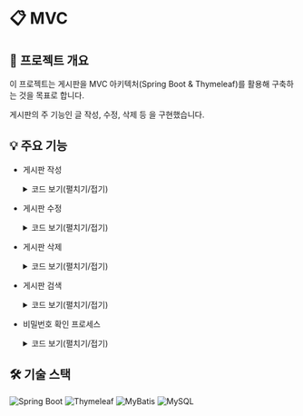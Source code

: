 # 📋 MVC

## 📝 프로젝트 개요
이 프로젝트는 게시판을 MVC 아키텍처(Spring Boot & Thymeleaf)를 활용해 구축하는 것을 목표로 합니다.

게시판의 주 기능인 글 작성, 수정, 삭제 등 을 구현했습니다.

## 💡 주요 기능
+ 게시판 작성
  <details>
   <summary>코드 보기(펼치기/접기)</summary>
  
    텍스트 입력과 파일 첨부가 모두 가능한 게시판 작성 기능을 구현하였습니다.이를 위해 multipart/form-data 형식을 사용하여 클라이언트에서 전송된 게시글 정보(제목, 내용, 작성자 등)와 첨부파일을 함께 서버로 전달하고,서버에서는 이를 파싱하여 각각 DB에 저장하거나 파일로 저장하는 로직을 구성하였습니다.
  
    Controller
     ```
    /**
     * 게시판 등록 POST
     *
     * @param board    등록할 게시물
     * @param fileList 등록할 파일들
     * @return list
     */
    @PostMapping(value = {"/board/post"})
    public String postBoard(@ModelAttribute BoardDTO board, @RequestParam(name = "file",required = false) List<MultipartFile> fileList) throws IOException {
        // 유효성 검사
        if (!BoardValidator.validateBoardForPost(board)) {
            return "redirect:/error";
        }


        // board 저장
        Long boardId = boardService.postBoard(board);

        // file 저장
        if (fileList != null && !fileList.isEmpty()) {
            fileService.uploadFile(fileList, board.getBoardId());
        }

        return "redirect:/board/list";
    }
     ```
  fileService.uplodFile
    ```
    /**
     * File Upload
     *
     * @param fileList 저장할 파일 리스트
     * @param boardId  board PK
     */
    public void uploadFile(List<MultipartFile> fileList, Long boardId) throws IOException {
        for (MultipartFile multipartFile : fileList) {
            if (!multipartFile.isEmpty()) {
                // File DTO 생성
                FileDTO file = FileDTO.builder()
                        .boardId(boardId)
                        .originalName(multipartFile.getOriginalFilename())
                        .physicalName(UUID.randomUUID().toString())
                        .filePath(REAL_PATH)
                        .extension(MultipartFileUtils.extractExtension(multipartFile.getOriginalFilename()))
                        .size(multipartFile.getSize())
                        .build();

                // Server 저장
                String filePath = REAL_PATH + file.getPhysicalName() + "." + file.getExtension();
                File uploadedFile = new File(filePath);
                FileUtils.copyInputStreamToFile(multipartFile.getInputStream(), uploadedFile);

                // File DB Add
                fileMapper.insertFile(file);
            }
        }
    }
    ```
     
  
+ 게시판 수정
  <details>
   <summary>코드 보기(펼치기/접기)</summary>
  
    Controller
     ```
    /**
     * 게시물 수정
     *
     * @param board            수정할 게시물
     * @param fileList         등록할 파일
     * @param deleteFileIdList 삭제할 파일 pk 리스트
     * @return list
     */
    @PostMapping(value = {"/board/edit/{boardId}"})
    public String updateBoard(@ModelAttribute BoardDTO board,
                              @PathVariable Long boardId,
                              @RequestParam(name = "newFile", required = false) List<MultipartFile> fileList,
                              @RequestParam(name = "deleteFileIdList", required = false) List<Long> deleteFileIdList) throws IOException {

        if (!BoardValidator.validateBoardForEdit(board)) {
            return "redirect:/board/list";
        }
        // 게시물 수정
        board.setBoardId(boardId);
        boardService.editBoard(board);

        // 파일 삭제
        if (deleteFileIdList != null && !deleteFileIdList.isEmpty()) {
            deleteFileIdList.forEach(fileService::deleteById);
        }

        if (fileList != null && !fileList.isEmpty()) {
            fileService.uploadFile(fileList, board.getBoardId());
        }

        return "redirect:/board/list";
    }
    
     ```
     
  
+ 게시판 삭제
  <details>
   <summary>코드 보기(펼치기/접기)</summary>
  
    Controller
     ```
    /**
     * 게시물 삭제
     *
     * @param boardId pathVariable
     * @return redirect /board/list
     */
    @GetMapping(value = {"/board/delete/{boardId}"})
    public String deleteBoard(@PathVariable Long boardId) {
        // 삭제
        commentService.deleteCommentListByBoardId(boardId);
        fileService.deleteFileListByBoardId(boardId);
        boardService.deleteBoard(boardId);

        return "redirect:/board/list";
    }
    
     ```
     
  
+ 게시판 검색
  <details>
   <summary>코드 보기(펼치기/접기)</summary>
    
    검색 조건을 SearchCondition 클래스를 별도로 두고, 기본 생성자에서 기본값을 설정하여 사용자의 입력이 없더라도 기본 검색 조건이 자동 적용되도록 구성하였습니다. 또한 getStartDateTimestamp(), getEndDateTimestamp(), getStartRow() 메서드들을 커스터마이징하여, 컨트롤러나 서비스 레이어에서 불필요한 계산 로직 없이 직관적으로 사용할 수 있게 하여 코드의 간결성과 재사용성을 높였습니다.
    
    Controller
  
     ```
    /**
     * 게시판 - 목록 페이지
     *
     * @param model           Model
     * @param searchCondition 검색조건
     * @return list
     */
    @GetMapping(value = {"/board/list"})
    public String getBoardList(Model model, @ModelAttribute SearchCondition searchCondition) {

        // 필요한 정보들 가져오기
        List<BoardDTO> boardList = boardService.getBoardListByCondition(searchCondition);
        int boardCount = boardService.getBoardCountByCondition(searchCondition);
        List<CategoryDTO> categoryList = categoryService.getCategoryList();

        // 필요한 정보들 설정
        int totalPageNum = (int) Math.ceil((double) boardCount / (double) searchCondition.getPageSize());

        // 정보들 넘겨주기
        model.addAttribute("boardList", boardList);
        model.addAttribute("categoryList", categoryList);
        model.addAttribute("totalPageNum", totalPageNum);
        model.addAttribute("boardCount", boardCount);
        model.addAttribute("searchCondition", searchCondition);

        return "list";
    }
    
     ```
    SearchCondition
    ```
    /**
     * 검색 조건
     */
    @Getter
    @Setter
    public class SearchCondition {
        private String startDate;
        private String endDate;
        private int categoryId;
        private String searchText;
        private int pageNum;
        private int startRow;
        private int pageSize = 10;
        private Timestamp startDateTimestamp;
        private Timestamp endDateTimestamp;
    
        /**
         * 기본 검색 조건 생성자
         */
        public SearchCondition() {
            this.startDate = LocalDate.now().minusYears(1).format(DateTimeFormatter.ofPattern("yyyy-MM-dd"));
            this.endDate = LocalDate.now().format(DateTimeFormatter.ofPattern("yyyy-MM-dd"));
            this.categoryId = -1;
            this.searchText = "";
            this.pageNum = 1;
        }
    
        public Timestamp getStartDateTimestamp() {
            LocalDate localStateDate = LocalDate.parse(this.startDate);
            LocalDateTime startDate = localStateDate.atTime(LocalTime.MIN);
            return Timestamp.valueOf(startDate);
        }
    
        public Timestamp getEndDateTimestamp() {
            LocalDate localEndDate = LocalDate.parse(this.endDate);
            LocalDateTime endDate = localEndDate.atTime(LocalTime.MAX);
            return Timestamp.valueOf(endDate);
        }
    
        /**
         * OFFSET Getter
         *
         * @return offset
         */
        public int getStartRow() {
            if (pageNum == 1) {
                return 0;
            }
            return (this.pageNum - 1) * this.pageSize;
        }
    
    }
  ```
+ 비밀번호 확인 프로세스
  <details>
   <summary>코드 보기(펼치기/접기)</summary>

    
  게시글 수정 및 삭제 시 공통적으로 필요한 비밀번호 검증 로직을 하나의 Controller에서 처리하여 중복을 제거하였습니다. 프론트엔드에서는 AJAX를 통해 서버에 비밀번호를 비동기 요청으로 전송하고, 응답 결과에 따라 수정 또는 삭제 동작을 분기 처리합니다.
  이를 통해 사용자 경험을 저해하지 않으면서도, 하나의 엔드포인트로 재사용 가능한 보안 로직을 구현하고 유지보수성을 높였습니다.
    
  View.html
  ```
    $(document).ready(function () {
            $("#confirmPasswordBtn").click(function () {
                const enteredPassword = $("#passwordInput").val();
                // AJAX 요청
                $.ajax({
                    type: "POST",
                    url: "/board/passwordConfirm",
                    data: {
                        boardId: boardId,
                        enteredPassword: enteredPassword
                    },
                    success: function () {
                        if (actionType === "edit") {
                            goToEdit();
                        } else if (actionType === "delete") {
                            deleteBoard();
                        }
                    },
                    error: function () {
                        alert("비밀번호 불일치");
                    }
                });
            });
        });

     ```
    Controller
    ```
    /**
     * 비밀번호 확인
     *
     * @param boardId         pk
     * @param enteredPassword 입력한 비밀번호
     * @return ResponseEntity
     */
    @PostMapping(value = {"/board/passwordConfirm"})
    public ResponseEntity confirmPassword(@RequestParam(name = "boardId") Long boardId, @RequestParam(name = "enteredPassword") String enteredPassword) {

        // 비밀번호 불일치
        if (!boardService.findByIdAndPassword(boardId, enteredPassword)) {
            return ResponseEntity.status(HttpStatus.UNAUTHORIZED).build();
        }

        //비밀번호 일치
        return ResponseEntity.ok().build();
    }
    ```

## 🛠 기술 스택
![Spring Boot](https://img.shields.io/badge/springboot-6DB33F?style=for-the-badge&logo=springboot&logoColor=white)
![Thymeleaf](https://img.shields.io/badge/thymeleaf-005F0F?style=for-the-badge&logo=thymeleaf&logoColor=white)
![MyBatis](https://img.shields.io/badge/MyBatis-555555?style=for-the-badge&logo=MyBatis&logoColor=white)
![MySQL](https://img.shields.io/badge/MySQL-00618A?style=for-the-badge&logo=mysql&logoColor=white)

